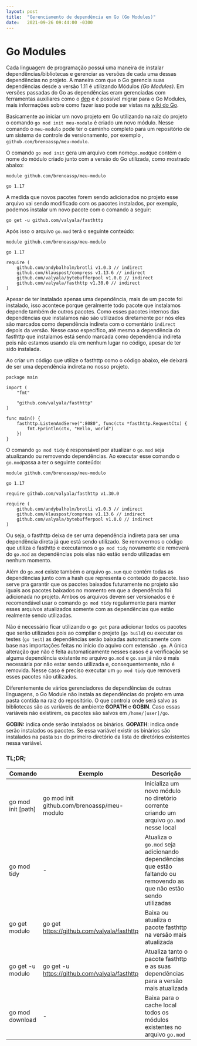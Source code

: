 ```yaml
---
layout: post
title:  "Gerenciamento de dependência em Go (Go Modules)"
date:   2021-09-26 09:44:00 -0300
---
```


# Go Modules

Cada linguagem de programação possui uma maneira de instalar dependências/bibliotecas e gerenciar as versões de cada uma dessas dependências no projeto. A maneira com que o Go gerencia suas dependências desde a versão 1.11 é utilizando Módulos *(Go Modules)*. Em versões passadas do Go as dependências eram gerenciadas com ferramentas auxiliares como o [dep](https://github.com/golang/dep) e é possível migrar para o Go Modules, mais informações sobre como fazer isso pode ser vistas na [wiki do Go](https://github.com/golang/go/wiki/Modules).

Basicamente ao iniciar um novo projeto em Go utilizando na raíz do projeto o comando `go mod init meu-modulo` é criado um novo módulo. Nesse comando o `meu-modulo` pode ter o caminho completo para um repositório de um sistema de controle de versionamento, por exemplo , `github.com/brenoassp/meu-modulo`.

O comando `go mod init` gera um arquivo com nome`go.mod`que contém o nome do módulo criado junto com a versão do Go utilizada, como mostrado abaixo:

```
module github.com/brenoassp/meu-modulo

go 1.17
```

A medida que novos pacotes forem sendo adicionados no projeto esse arquivo vai sendo modificado com os pacotes instalados, por exemplo, podemos instalar um novo pacote com o comando a seguir:

`go get -u github.com/valyala/fasthttp` 

Após isso o arquivo `go.mod` terá o seguinte conteúdo:

```
module github.com/brenoassp/meu-modulo

go 1.17

require (
	github.com/andybalholm/brotli v1.0.3 // indirect
	github.com/klauspost/compress v1.13.6 // indirect
	github.com/valyala/bytebufferpool v1.0.0 // indirect
	github.com/valyala/fasthttp v1.30.0 // indirect
)
```

Apesar de ter instalado apenas uma dependência, mais de um pacote foi instalado, isso acontece porque geralmente todo pacote que instalamos depende também de outros pacotes. Como esses pacotes internos das dependências que instalamos não são utilizados diretamente por nós eles são marcados como dependência indireta com o comentário `indirect` depois da versão. Nesse caso específico, até mesmo a dependência do fasthttp que instalamos está sendo marcada como dependência indireta pois não estamos usando ela em nenhum lugar no código, apesar de ter sido instalada.

Ao criar um código que utilize o fasthttp como o código abaixo, ele deixará de ser uma dependência indireta no nosso projeto.

```
package main

import (
	"fmt"

	"github.com/valyala/fasthttp"
)

func main() {
	fasthttp.ListenAndServe(":8080", func(ctx *fasthttp.RequestCtx) {
		fmt.Fprintln(ctx, "Hello, world")
	})
}
```

O comando `go mod tidy` é responsável por atualizar o `go.mod` seja atualizando ou removendo dependências. Ao executar esse comando o `go.mod`passa a ter o seguinte conteúdo:

```
module github.com/brenoassp/meu-modulo

go 1.17

require github.com/valyala/fasthttp v1.30.0

require (
	github.com/andybalholm/brotli v1.0.3 // indirect
	github.com/klauspost/compress v1.13.6 // indirect
	github.com/valyala/bytebufferpool v1.0.0 // indirect
)

```

Ou seja, o fasthttp deixa de ser uma dependência indireta para ser uma dependência direta já que está sendo utilizado. Se removermos o código que utiliza o fasthttp e executarmos o `go mod tidy` novamente ele removerá do `go.mod` as dependências pois elas não estão sendo utilizadas em nenhum momento.

Além do `go.mod` existe também o arquivo `go.sum` que contém todas as dependências junto com a hash que representa o conteúdo do pacote. Isso serve pra garantir que os pacotes baixados futuramente no projeto são iguais aos pacotes baixados no momento em que a dependência foi adicionada no projeto. Ambos os arquivos devem ser versionados e é recomendável usar o comando `go mod tidy` regularmente para manter esses arquivos atualizados somente com as dependências que estão realmente sendo utilizadas.

Não é necessário ficar utilizando o `go get` para adicionar todos os pacotes que serão utilizados pois ao compilar o projeto (`go build`) ou executar os testes (`go test`) as dependências serão baixadas automaticamente com base nas importações feitas no início do aquivo com extensão `.go`. A única alteração que não é feita automaticamente nesses casos é a verificação se alguma dependência existente no arquivo `go.mod` e `go.sum` já não é mais necessária por não estar sendo utilizada e, consequentemente, não é removida. Nesse caso é preciso executar um `go mod tidy` que removerá esses pacotes não utilizados.

Diferentemente de vários gerenciadores de dependências de outras linguagens, o Go Module não instala as dependências do projeto em uma pasta contida na raiz do repositório. O que controla onde será salvo as bibliotecas são as variáveis de ambiente **GOPATH** e **GOBIN**. Caso essas variáveis não existirem, os pacotes são salvos em `/home/[user]/go`.

**GOBIN:** indica onde serão instalados os binários.
**GOPATH**: indica onde serão instalados os pacotes. Se essa variável existir os binários são instalados na pasta `bin` do primeiro diretório da lista de diretórios existentes nessa variável.

### TL;DR;

|Comando|Exemplo|Descrição
|---|---|---
|go mod init \[path\]| go mod init github.com/brenoassp/meu-modulo | Inicializa um novo módulo no diretório corrente criando um arquivo `go.mod` nesse local
|go mod tidy| - | Atualiza o `go.mod` seja adicionando dependências que estão faltando ou removendo as que não estão sendo utilizadas
|go get modulo|go get https://github.com/valyala/fasthttp|Baixa ou atualiza o pacote fasthttp na versão mais atualizada
|go get -u modulo|go get -u https://github.com/valyala/fasthttp|Atualiza tanto o pacote fasthttp e as suas dependências para a versão mais atualizada
|go mod download| - | Baixa para o cache local todos os módulos existentes no arquivo `go.mod`
